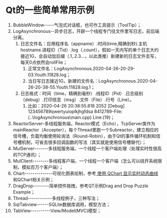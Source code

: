 # Qt的一些简单常用示例     
1. BubbleWindow-----气泡式对话框，也可作工具提示（ToolTip）；
2. LogAsynchronous--异步日志，开辟一个线程专门往文件里写日志，前后端分离。
   1. 日志文件名：应用程序名（appname）.时间(time,精确到秒).主机hostname.进程ID（Tid）.log（.count），假如一天内写的单个日志大约接近1G，会自动加后缀（.1,.2.3...，以此类推）新建新的日志文件去写，每天0点依然会rollFile；
      1. 正常文件名：LogAsynchronous.2020-04-26-20-29-03.Youth.11828.log；
      2. 当日写日志接近1G，新建的文件名：LogAsynchronous.2020-04-26-20-38-55.Youth.11828.log.1；
   2. 日志格式：时间（time，精确到毫秒）.线程ID（Pid）.日志级别（debug）.打印信息（msg）.文件（File）.行号（Line）。
      1. 比如：2020-04-26 20:38:55.818 2052 [Debug] 123456789qwertyuioplkjhgfdsa 8412789-File:(..\logAsynchronous\main.cpp) Line:(19)；
3. ReactorServer-多线程服务端，Reactor模式（Echo），TcpServer类作为mainReactor（Accepter），每个Thread里跑一个Subreactor，建立相应的信号槽，负载均衡使用轮询法（Round-Robin），由于Qt的事件循环机制和信号槽机制，可省去很多回调函数的写法（其实就是使用信号槽替代）；          
4. MulServer-------多线程服务端，一个线程一个客户端处理（处理实时性很高的TCP通讯）；          
5. MulClient--------多线程客户端，一个线程一个客户端（怎么可以绕开系统限制，模拟百万个客户端）；     
6. Chart--------------可视化图表绘制，参考[ 使用 QChart 显示实时动态曲线 ](https://qtdebug.com/qtbook-paint-realtime-curve-qchart/ "qtdebug/公孙二狗") 和QChart相关示例；   
7. DragDrop--------简单控件拖拽，参考QT示例Drag and Drop Puzzle Example；   
8. Thread------------多线程例子，三种写法；       
9. SqlTabview------SQLite数据库调用，模型方法；    
10. TabView----------View/Model(MVC)模型；    

